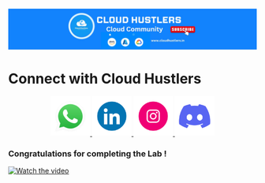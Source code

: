 ![API Gateway Banner](https://github.com/Abhiraj-1604/gcsbucket/blob/cd5a79c3b8251e85303f240c57d6a25411449897/channels4_banner.jpg)
# Connect with Cloud Hustlers

<p align="center">
  <a href="https://whatsapp.cloudhustlers.in" target="_blank">
    <img src="https://raw.githubusercontent.com/Abhiraj-1604/gcsbucket/main/gif/235294019-40007353-6219-4ec5-b661-b3c35136dd0b.gif" alt="WhatsApp" width="80">
  </a>
  <a href="https://in.linkedin.com/company/cloud-hustlers" target="_blank">
    <img src="https://raw.githubusercontent.com/Abhiraj-1604/gcsbucket/main/gif/235294012-0a55e343-37ad-4b0f-924f-c8431d9d2483.gif" alt="LinkedIn" width="80">
  </a>
  <a href="https://instagram.com/cloud_hustlers" target="_blank">
    <img src="https://raw.githubusercontent.com/Abhiraj-1604/gcsbucket/main/gif/235294013-a33e5c43-a01c-43f6-b44d-a406d8b4ab75.gif" alt="Instagram" width="80">
  </a>
  <a href="https://github.com/CloudHustlers-Official" target="_blank">
    <img src="https://raw.githubusercontent.com/Abhiraj-1604/gcsbucket/main/gif/235294015-47144047-25ab-417c-af1b-6746820a20ff.gif" alt="GitHub" width="80">
  </a>
</p>

### Congratulations for completing the Lab !

[![Watch the video](https://img.youtube.com/vi/ATIi1HbTyQc/0.jpg)](https://youtu.be/ATIi1HbTyQc?si=HS5O17FfsPBee12J)

